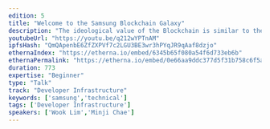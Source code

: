 ```yaml
---
edition: 5
title: "Welcome to the Samsung Blockchain Galaxy"
description: "The ideological value of the Blockchain is similar to the chracteristics of Blockchain technology itself. Both the real world as well as the technology are both creating and inspiring new values to communicate to one another. At DevCon5, we look forward to sharing Samsung's vision of Blockchain along with its technical features. We'll explains the background of Samsung Blockchain Keystore launch from a security perspective along with why Ethereum was the first choice for solving the security and tech challenges many face. We'll also look at how the Ethreum ecosystem has allowed Samsung to strategize our blockchain strategy when it comes to regional launch selections, vertical segments, and future roadmap. Samsung would also like to share our market leadership by voicing why we, as the global OEM leader for smartphones, are making the leap into the Blockchain community by making SDK's available for developers and welcoming developers to embrace the platform from a mobile perspective. and welcoming them to partner with us and create amazing decentralized applications. Our scale and market position combined with the dev community's insight and know-how will be very exciting!"
youtubeUrl: "https://youtu.be/q212wYPTnAM"
ipfsHash: "QmQApenbE6ZfZXPVf7c2LGU3BE3wr3hPYqJR9qAaf8dzjo"
ethernaIndex: "https://etherna.io/embed/6345b65f080a54f6d733eb6b"
ethernaPermalink: "https://etherna.io/embed/0e66aa9ddc377d5f31b758c6f5a52aeb64afeb22f8c22496f11823bd4b2a8401"
duration: 773
expertise: "Beginner"
type: "Talk"
track: "Developer Infrastructure"
keywords: ['samsung','technical']
tags: ['Developer Infrastructure']
speakers: ['Wook Lim','Minji Chae']
---
```

